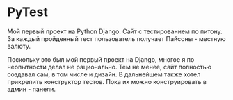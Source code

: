 # PyTest

Мой первый проект на Python Django.
Сайт с тестированием по питону.
За каждый пройденный тест пользователь получает Пайсоны - местную валюту.

Поскольку это был мой первый проект на Django, многое я по неопытности делал не рационально.
Тем не менее, сайт полностью создавал сам, в том числе и дизайн.
В дальнейшем также хотел прикрепить конструктор тестов. Пока их можно конструировать в админ - панели.
